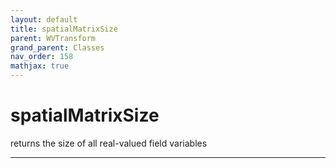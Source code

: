 ```yaml
---
layout: default
title: spatialMatrixSize
parent: WVTransform
grand_parent: Classes
nav_order: 158
mathjax: true
---
```


#  spatialMatrixSize

returns the size of all real-valued field variables


---


